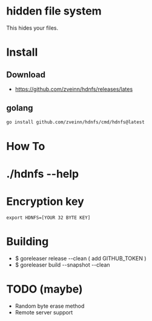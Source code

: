 # hidden file system
This hides your files.

# Install

## Download
 - https://github.com/zveinn/hdnfs/releases/lates

## golang
```bash
go install github.com/zveinn/hdnfs/cmd/hdnfs@latest

```

# How To 
# ./hdnfs --help

# Encryption key
```
export HDNFS=[YOUR 32 BYTE KEY]
```

# Building
 - $ goreleaser release --clean ( add GITHUB_TOKEN )
 - $ goreleaser build --snapshot --clean 

# TODO (maybe)
 - Random byte erase method
 - Remote server support

